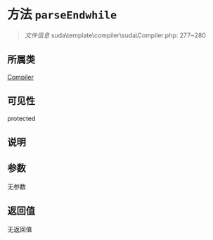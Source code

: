 # 方法 `parseEndwhile`

> *文件信息* suda\template\compiler\suda\Compiler.php: 277~280

## 所属类 

[Compiler](../Compiler.md)

## 可见性

protected

## 说明



## 参数


无参数


## 返回值

无返回值
